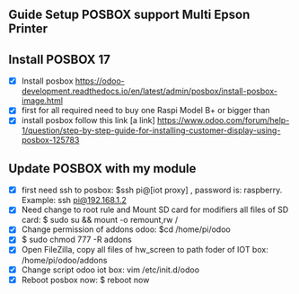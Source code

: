 Guide Setup POSBOX support Multi Epson Printer
----------------------------------------------

Install POSBOX 17
----------------------------------------------
- [x] Install posbox https://odoo-development.readthedocs.io/en/latest/admin/posbox/install-posbox-image.html
- [x] first for all required need to buy one Raspi Model B+ or bigger than
- [x] install posbox follow this link [a link] https://www.odoo.com/forum/help-1/question/step-by-step-guide-for-installing-customer-display-using-posbox-125783

Update POSBOX with my module
----------------------------------------------
- [x] first need ssh to posbox: $ssh pi@[iot proxy] , password is: raspberry. Example: ssh pi@192.168.1.2
- [x] Need change to root rule and Mount SD card for modifiers all files of SD card: $ sudo su && mount -o remount,rw /
- [x] Change permission of addons odoo: $cd /home/pi/odoo
- [x] $ sudo chmod 777 -R addons
- [x] Open FileZilla, copy all files of hw_screen to path foder of IOT box:  /home/pi/odoo/addons
- [x] Change script odoo iot box: vim /etc/init.d/odoo
- [x] Reboot posbox now: $ reboot now